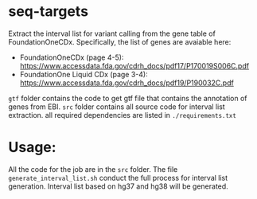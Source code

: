# seq-targets

Extract the interval list for variant calling from the gene table of FoundationOneCDx. Specifically, the list of genes are avaiable here:

* FoundationOneCDx (page 4-5): https://www.accessdata.fda.gov/cdrh_docs/pdf17/P170019S006C.pdf
* FoundationOne Liquid CDx (page 3-4): https://www.accessdata.fda.gov/cdrh_docs/pdf19/P190032C.pdf


`gtf` folder contains the code to get gtf file that contains the annotation of genes from EBI. `src` folder contains all source code for interval list extraction. all required dependencies are listed in `./requirements.txt`

# Usage:

All the code for the job are in the `src` folder. The file `generate_interval_list.sh` conduct the full process for interval list generation. Interval list based on hg37 and hg38 will be generated. 



